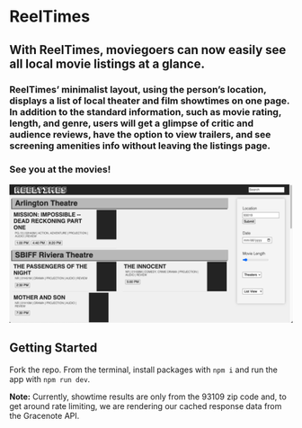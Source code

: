 # ReelTimes

## With ReelTimes, moviegoers can now easily see all local movie listings at a glance.

### ReelTimes’ minimalist layout, using the person’s location, displays a list of local theater and film showtimes on one page. In addition to the standard information, such as movie rating, length, and genre, users will get a glimpse of critic and audience reviews, have the option to view trailers, and see screening amenities info without leaving the listings page.

### See you at the movies!

![Screenshot of ReelTimes movie app showing local theaters and their movie listings](/ReelTimesScreenshot.png)

## Getting Started

Fork the repo. From the terminal, install packages with `npm i` and run the app with `npm run dev`.

**Note:** Currently, showtime results are only from the 93109 zip code and, to get around rate limiting, we are rendering our cached response data from the Gracenote API.
